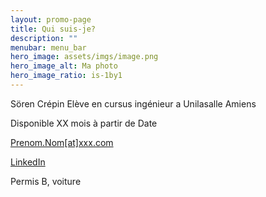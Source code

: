 ```yaml
---
layout: promo-page
title: Qui suis-je?
description: ""
menubar: menu_bar
hero_image: assets/imgs/image.png
hero_image_alt: Ma photo
hero_image_ratio: is-1by1
---
```


Sören Crépin
Elève en cursus ingénieur a Unilasalle Amiens

Disponible XX mois à partir de Date

[Prenom.Nom[at]xxx.com](mailto:Prenom.Nom@xxx.com)

[LinkedIn](https://www.linkedin.com/in/Prenom.Nom)

Permis B, voiture

